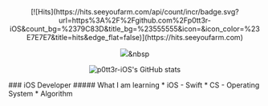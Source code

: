 <div align=center>
  [![Hits](https://hits.seeyoufarm.com/api/count/incr/badge.svg?url=https%3A%2F%2Fgithub.com%2Fp0tt3r-iOS&count_bg=%2379C83D&title_bg=%23555555&icon=&icon_color=%23E7E7E7&title=hits&edge_flat=false)](https://hits.seeyoufarm.com)
  
  <img src="https://img.shields.io/badge/Swift-FA7343?style=flat-square&logo=swift&logoColor=white"/></a>&nbsp 
  
  ![p0tt3r-iOS's GitHub stats](https://github-readme-stats.vercel.app/api?username=p0tt3r-iOS&show_icons=true&theme=tokyonight)
  </div>
  ### iOS Developer
  ##### What I am learning
  * iOS - Swift
  * CS - Operating System
  * Algorithm

<!--
**p0tt3r-iOS/p0tt3r-iOS** is a ✨ _special_ ✨ repository because its `README.md` (this file) appears on your GitHub profile.

Here are some ideas to get you started:

- 🔭 I’m currently working on ...
- 🌱 I’m currently learning ...
- 👯 I’m looking to collaborate on ...
- 🤔 I’m looking for help with ...
- 💬 Ask me about ...
- 📫 How to reach me: ...
- 😄 Pronouns: ...
- ⚡ Fun fact: ...
-->
